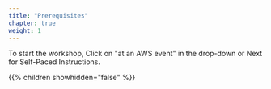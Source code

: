 ```yaml
---
title: "Prerequisites"
chapter: true
weight: 1
---
```


To start the workshop, Click on "at an AWS event" in the drop-down or Next for Self-Paced Instructions.

{{% children showhidden="false" %}}
